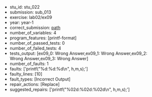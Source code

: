 - stu_id: stu_022	       
- submission: sub_013
- exercise: lab02/ex09
- year: year-1
- correct_submission: [path](https://github.com/pmorvalho/C-Pack-IPAs/blob/main/correct_submissions/year-1/lab02/ex09/ex09-stu_022-sub_014)
- number_of_variables: 4
- program_features: [printf-format] 
- number_of_passed_tests: 0
- number_of_failed_tests: 4
- tests_output: [ex09_0: Wrong Answer,ex09_1: Wrong Answer,ex09_2: Wrong Answer,ex09_3: Wrong Answer]
- number_of_faults: 1
- faults: ['printf("%d:%d:%d\n", h,m,s);']
- faulty_lines: [10]
- fault_types: [Incorrect Output]
- repair_actions: [Replace] 
- suggested_repairs: ['printf("%02d:%02d:%02d\n", h,m,s);']
